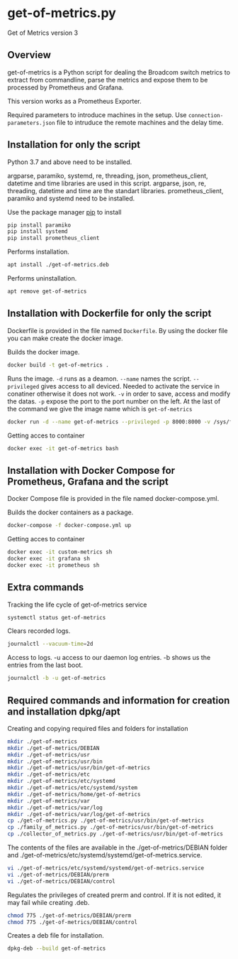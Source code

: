 # get-of-metrics.py

Get of Metrics version 3

## Overview

get-of-metrics is a Python script for dealing the Broadcom switch metrics to extract from commandline, parse the metrics and expose them to be processed by Prometheus and Grafana.

This version works as a Prometheus Exporter.

Required parameters to introduce machines in the setup. Use `connection-parameters.json` file to intruduce the remote machines and the delay time.

## Installation for only the script

Python 3.7 and above need to be installed.

argparse, paramiko, systemd, re, threading, json, prometheus_client, datetime and time libraries are used in this script. argparse, json, re, threading, datetime and time are the standart libraries. prometheus_client, paramiko and systemd need to be installed.

Use the package manager [pip](https://pip.pypa.io/en/stable/) to install 

```bash
pip install paramiko
pip install systemd
pip install prometheus_client
```

Performs installation.

```bash 
apt install ./get-of-metrics.deb
```

Performs uninstallation.

```bash
apt remove get-of-metrics
```

## Installation with Dockerfile for only the script

Dockerfile is provided in the file named `Dockerfile`. By using the docker file you can make create the docker image.

Builds the docker image. 

```bash
docker build -t get-of-metrics .
```
Runs the image.
`-d` runs as a deamon.
`--name` names the script.
`--privileged` gives access to all deviced. Needed to activate the service in conatiner otherwise it does not work.
`-v` in order to save, access and modify the datas.
`-p` expose the port to the port number on the left.
At the last of the command we give the image name which is `get-of-metrics`

```bash
docker run -d --name get-of-metrics --privileged -p 8000:8000 -v /sys/fs/cgroup:/sys/fs/cgroup:ro -v ./file:/home/get-of-metrics -v ./logs:/var/log/get-of-metrics get-of-metrics
```

Getting acces to container

```bash
docker exec -it get-of-metrics bash
```

## Installation with Docker Compose for Prometheus, Grafana and the script

Docker Compose file is provided in the file named docker-compose.yml.

Builds the docker containers as a package.

```bash
docker-compose -f docker-compose.yml up
```

Getting acces to container

```bash
docker exec -it custom-metrics sh
docker exec -it grafana sh
docker exec -it prometheus sh
```

## Extra commands

Tracking the life cycle of get-of-metrics service

```bash
systemctl status get-of-metrics
```

Clears recorded logs. 

```bash
journalctl --vacuum-time=2d
```

Access to logs. -u access to our daemon log entries. -b shows us the entries from the last boot.

```bash
journalctl -b -u get-of-metrics
```

## Required commands and information for creation and installation dpkg/apt

Creating and copying required files and folders for installation

```bash
mkdir ./get-of-metrics
mkdir ./get-of-metrics/DEBIAN
mkdir ./get-of-metrics/usr
mkdir ./get-of-metrics/usr/bin
mkdir ./get-of-metrics/usr/bin/get-of-metrics
mkdir ./get-of-metrics/etc
mkdir ./get-of-metrics/etc/systemd
mkdir ./get-of-metrics/etc/systemd/system
mkdir ./get-of-metrics/home/get-of-metrics
mkdir ./get-of-metrics/var
mkdir ./get-of-metrics/var/log
mkdir ./get-of-metrics/var/log/get-of-metrics
cp ./get-of-metrics.py ./get-of-metrics/usr/bin/get-of-metrics
cp ./family_of_metrics.py ./get-of-metrics/usr/bin/get-of-metrics
cp ./collector_of_metrics.py ./get-of-metrics/usr/bin/get-of-metrics
```

The contents of the files are available in the ./get-of-metrics/DEBIAN folder and ./get-of-metrics/etc/systemd/systemd/get-of-metrics.service.

```bash
vi ./get-of-metrics/etc/systemd/systemd/get-of-metrics.service
vi ./get-of-metrics/DEBIAN/prerm
vi ./get-of-metrics/DEBIAN/control
```

Regulates the privileges of created prerm and control. If it is not edited, it may fail while creating .deb.

```bash
chmod 775 ./get-of-metrics/DEBIAN/prerm
chmod 775 ./get-of-metrics/DEBIAN/control
```

Creates a deb file for installation.

```bash
dpkg-deb --build get-of-metrics
```
